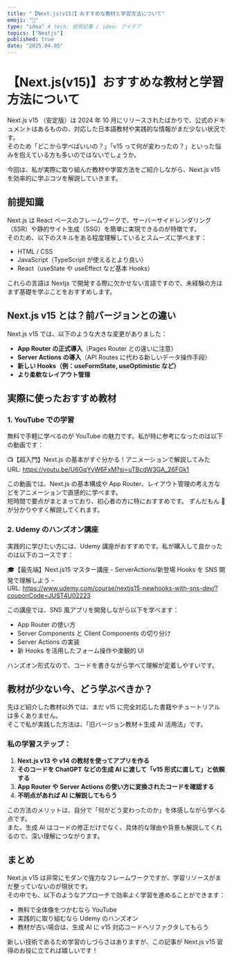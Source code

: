 ```yaml
---
title: "【Next.js(v15)】おすすめな教材と学習方法について"
emoji: "🫛"
type: "idea" # tech: 技術記事 / idea: アイデア
topics: ["Nextjs"]
published: true
date: "2025.04.05"
---
```


# 【Next.js(v15)】おすすめな教材と学習方法について

Next.js v15 （安定版）は 2024 年 10 月にリリースされたばかりで、公式のドキュメントはあるものの、対応した日本語教材や実践的な情報がまだ少ない状況です。  
そのため「どこから学べばいいの？」「v15 って何が変わったの？」といった悩みを抱えている方も多いのではないでしょうか。

今回は、私が実際に取り組んだ教材や学習方法をご紹介しながら、Next.js v15 を効率的に学ぶコツを解説していきます。

## 前提知識

Next.js は React ベースのフレームワークで、サーバーサイドレンダリング（SSR）や静的サイト生成（SSG）を簡単に実現できるのが特徴です。  
そのため、以下のスキルをある程度理解しているとスムーズに学べます：

- HTML / CSS
- JavaScript（TypeScript が使えるとより良い）
- React（useState や useEffect など基本 Hooks）

これらの言語は Nextjs で開発する際に欠かせない言語ですので、未経験の方はまず基礎を学ぶことをおすすめします。

## Next.js v15 とは？前バージョンとの違い

Next.js v15 では、以下のような大きな変更がありました：

- **App Router の正式導入**（Pages Router との違いに注意）
- **Server Actions の導入**（API Routes に代わる新しいデータ操作手段）
- **新しい Hooks（例：useFormState, useOptimistic など）**
- **より柔軟なレイアウト管理**

## 実際に使ったおすすめ教材

### 1. YouTube での学習

無料で手軽に学べるのが YouTube の魅力です。私が特に参考になったのは以下の動画です：

📺【超入門】Next.js の基本がすぐ分かる！アニメーションで解説してみた  
URL: https://youtu.be/U6GqYyW6FxM?si=uTBcdW3GA_26FGk1

この動画では、Next.js の基本構成や App Router、レイアウト管理の考え方などをアニメーションで直感的に学べます。  
短時間で要点がまとまっており、初心者の方に特におすすめです。
ずんだもん 🫛 が分かりやすく解説してくれます。

### 2. Udemy のハンズオン講座

実践的に学びたい方には、Udemy 講座がおすすめです。私が購入して良かったのは以下のコースです：

🎓【最先端】Next.js15 マスター講座 - ServerActions/新登場 Hooks を SNS 開発で理解しよう -  
URL: https://www.udemy.com/course/nextjs15-newhooks-with-sns-dev/?couponCode=JUST4U02223

この講座では、SNS 風アプリを開発しながら以下を学べます：

- App Router の使い方
- Server Components と Client Components の切り分け
- Server Actions の実装
- 新 Hooks を活用したフォーム操作や楽観的 UI

ハンズオン形式なので、コードを書きながら学べて理解が定着しやすいです。

## 教材が少ない今、どう学ぶべきか？

先ほど紹介した教材以外では、まだ v15 に完全対応した書籍やチュートリアルは多くありません。  
そこで私が実践した方法は、「旧バージョン教材＋生成 AI 活用法」です。

### 私の学習ステップ：

1. **Next.js v13 や v14 の教材を使ってアプリを作る**
2. **そのコードを ChatGPT などの生成 AI に渡して「v15 形式に直して」と依頼する**
3. **App Router や Server Actions の使い方に変換されたコードを確認する**
4. **不明点があれば AI に解説してもらう**

この方法のメリットは、自分で「何がどう変わったのか」を体感しながら学べる点です。  
また、生成 AI はコードの修正だけでなく、具体的な理由や背景も解説してくれるので、深い理解につながります。

## まとめ

Next.js v15 は非常にモダンで強力なフレームワークですが、学習リソースがまだ整っていないのが現状です。  
その中でも、以下のようなアプローチで効率よく学習を進めることができます：

- 無料で全体像をつかむなら YouTube
- 実践的に取り組むなら Udemy のハンズオン
- 教材が古い場合は、生成 AI に v15 対応コードへリファクタしてもらう

新しい技術であるため学習のしづらさはありますが、この記事が Next.js v15 習得のお役に立てれば嬉しいです！
